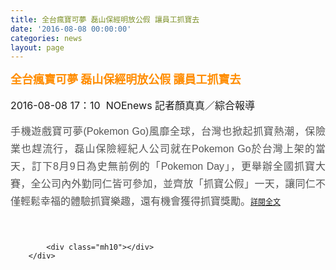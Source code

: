 ```yaml
---
title: 全台瘋寶可夢 磊山保經明放公假 讓員工抓寶去
date: '2016-08-08 00:00:00'
categories: news
layout: page
---
```


<div class="text">
			<div>
	<div>
		<span style="color: rgb(255, 140, 0);"><span style="font-size: 18px;"><strong>全台瘋寶可夢 磊山保經明放公假 讓員工抓寶去</strong></span></span></div>
	<div>
		&nbsp;</div>
	<div>
		<span style="font-size: 16px;">2016-08-08 17：10 &nbsp;NOEnews 記者顏真真</span><span style="font-size: 16px;">／綜合報導</span></div>
	<div>
		&nbsp;</div>
	<p style="margin: 0px 0px 20px; padding: 0px; border: none; text-align: justify; color: rgb(85, 85, 85); font-family: 微軟正黑體, Arial, Helvetica; font-size: 16px; line-height: 28px;">
		手機遊戲寶可夢(Pokemon Go)風靡全球，台灣也掀起抓寶熱潮，保險業也趕流行，磊山保險經紀人公司就在Pokemon Go於台灣上架的當天，訂下8月9日為史無前例的「Pokemon Day」，更舉辦全國抓寶大賽，全公司內外勤同仁皆可參加，並齊放「抓寶公假」一天，讓同仁不僅輕鬆幸福的體驗抓寶樂趣，還有機會獲得抓寶獎勵。<a href="http://times.hinet.net/news/19179629" style="font-family: Arial, Helvetica, sans-serif; font-size: 9pt;">詳閱全文</a></p>
</div>
<div>
	&nbsp;</div>

			<div class="mh10"></div>
		</div>